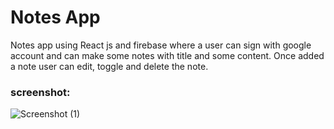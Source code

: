 # Notes App
Notes app using React js and firebase where a user can sign with google account and can make some notes with title and some content. Once added a note user can edit, toggle and delete the note.
### screenshot: 
![Screenshot (1)](https://user-images.githubusercontent.com/114814707/196397515-f5cf87f3-1656-4c91-890a-30f31a1502ce.png)
